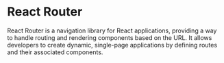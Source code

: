 # React Router
React Router is a navigation library for React applications, providing a way to handle routing and rendering components based on the URL. It allows developers to create dynamic, single-page applications by defining routes and their associated components.



 
